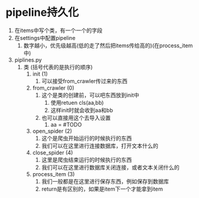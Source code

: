 # pipeline持久化

1. 在items中写个类，有一个一个的字段
2. 在settings中配置pipeline
   1. 数字越小，优先级越高(低的走了然后把items传给高的)(在process_item中)
3. piplines.py
   1. 类 (括号代表的是执行的顺序)
      1. init (1)
         1. 可以接受from_crawler传过来的东西
      2. from_crawler (0)
         1. 这个是类的创建前，可以吧东西放到init中
            1. 使用retuen cls(aa,bb)
            2. 这样init时就会收到aa和bb
         2. 也可以直接用这个去导入设置
            1. aa = #TODO
      3. open_spider (2)
         1. 这个是爬虫开始运行的时候执行的东西
         2. 我们可以在这里进行连接数据库，打开文本什么的
      4. close_spider (4)
         1. 这里是爬虫结束运行的时候执行的东西
         2. 我们可以在这里进行数据库关闭连接，或者文本关闭什么的
      5. process_item (3)
         1. 我们一般都是在这里进行保存东西，例如保存到数据库
         2. return是有区别的，如果是item下一个才能拿到item


<CommentService/>
